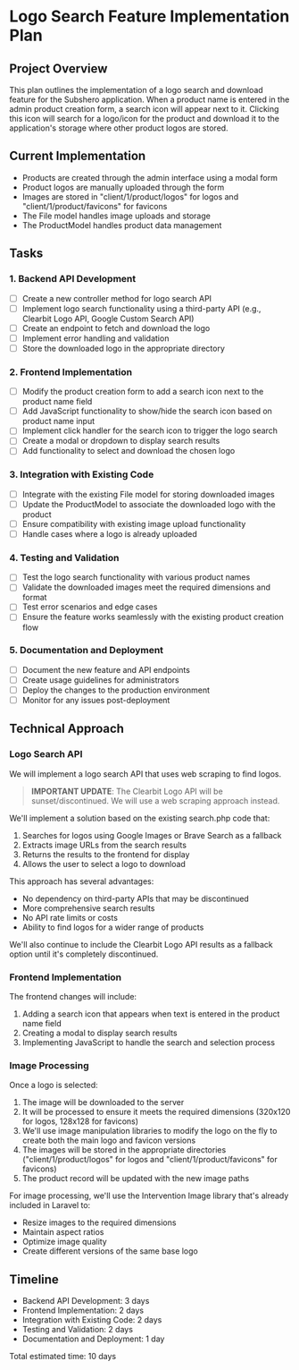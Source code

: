 # Logo Search Feature Implementation Plan

## Project Overview
This plan outlines the implementation of a logo search and download feature for the Subshero application. When a product name is entered in the admin product creation form, a search icon will appear next to it. Clicking this icon will search for a logo/icon for the product and download it to the application's storage where other product logos are stored.

## Current Implementation
- Products are created through the admin interface using a modal form
- Product logos are manually uploaded through the form
- Images are stored in "client/1/product/logos" for logos and "client/1/product/favicons" for favicons
- The File model handles image uploads and storage
- The ProductModel handles product data management

## Tasks

### 1. Backend API Development
- [ ] Create a new controller method for logo search API
- [ ] Implement logo search functionality using a third-party API (e.g., Clearbit Logo API, Google Custom Search API)
- [ ] Create an endpoint to fetch and download the logo
- [ ] Implement error handling and validation
- [ ] Store the downloaded logo in the appropriate directory

### 2. Frontend Implementation
- [ ] Modify the product creation form to add a search icon next to the product name field
- [ ] Add JavaScript functionality to show/hide the search icon based on product name input
- [ ] Implement click handler for the search icon to trigger the logo search
- [ ] Create a modal or dropdown to display search results
- [ ] Add functionality to select and download the chosen logo

### 3. Integration with Existing Code
- [ ] Integrate with the existing File model for storing downloaded images
- [ ] Update the ProductModel to associate the downloaded logo with the product
- [ ] Ensure compatibility with existing image upload functionality
- [ ] Handle cases where a logo is already uploaded

### 4. Testing and Validation
- [ ] Test the logo search functionality with various product names
- [ ] Validate the downloaded images meet the required dimensions and format
- [ ] Test error scenarios and edge cases
- [ ] Ensure the feature works seamlessly with the existing product creation flow

### 5. Documentation and Deployment
- [ ] Document the new feature and API endpoints
- [ ] Create usage guidelines for administrators
- [ ] Deploy the changes to the production environment
- [ ] Monitor for any issues post-deployment

## Technical Approach

### Logo Search API
We will implement a logo search API that uses web scraping to find logos.

> **IMPORTANT UPDATE**: The Clearbit Logo API will be sunset/discontinued. We will use a web scraping approach instead.

We'll implement a solution based on the existing search.php code that:
1. Searches for logos using Google Images or Brave Search as a fallback
2. Extracts image URLs from the search results
3. Returns the results to the frontend for display
4. Allows the user to select a logo to download

This approach has several advantages:
- No dependency on third-party APIs that may be discontinued
- More comprehensive search results
- No API rate limits or costs
- Ability to find logos for a wider range of products

We'll also continue to include the Clearbit Logo API results as a fallback option until it's completely discontinued.

### Frontend Implementation
The frontend changes will include:
1. Adding a search icon that appears when text is entered in the product name field
2. Creating a modal to display search results
3. Implementing JavaScript to handle the search and selection process

### Image Processing
Once a logo is selected:
1. The image will be downloaded to the server
2. It will be processed to ensure it meets the required dimensions (320x120 for logos, 128x128 for favicons)
3. We'll use image manipulation libraries to modify the logo on the fly to create both the main logo and favicon versions
4. The images will be stored in the appropriate directories ("client/1/product/logos" for logos and "client/1/product/favicons" for favicons)
5. The product record will be updated with the new image paths

For image processing, we'll use the Intervention Image library that's already included in Laravel to:
- Resize images to the required dimensions
- Maintain aspect ratios
- Optimize image quality
- Create different versions of the same base logo

## Timeline
- Backend API Development: 3 days
- Frontend Implementation: 2 days
- Integration with Existing Code: 2 days
- Testing and Validation: 2 days
- Documentation and Deployment: 1 day

Total estimated time: 10 days